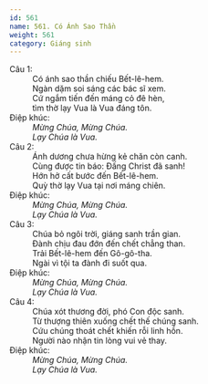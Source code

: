 ```yaml
---
id: 561
name: 561. Có Ánh Sao Thần
weight: 561
category: Giáng sinh
---
```

<dl><dt>Câu 1:</dt><dd data-verse="1">Có ánh sao thần chiếu Bết-lê-hem. <br/>Ngàn dặm soi sáng các bác sĩ xem. <br/>Cứ ngắm tiến đến máng cỏ đê hèn, <br/>tìm thờ lạy Vua là Vua đáng tôn. </dd><dt>Điệp khúc:</dt><dd data-chorus="1"><em>Mừng Chúa, Mừng Chúa. <br/>Lạy Chúa là Vua. </em></dd><dt>Câu 2:</dt><dd data-verse="2">Ánh dương chưa hừng kẻ chăn còn canh. <br/>Cùng được tin báo: Đấng Christ đã sanh! <br/>Hớn hở cất bước đến Bết-lê-hem. <br/>Quỳ thờ lạy Vua tại nơi máng chiên. </dd><dt>Điệp khúc:</dt><dd data-chorus="1"><em>Mừng Chúa, Mừng Chúa. <br/>Lạy Chúa là Vua. </em></dd><dt>Câu 3:</dt><dd data-verse="3">Chúa bỏ ngôi trời, giáng sanh trần gian. <br/>Đành chịu đau đớn đến chết chẳng than. <br/>Trải Bết-lê-hem đến Gô-gô-tha. <br/>Ngài vì tội ta đành đi suốt qua. </dd><dt>Điệp khúc:</dt><dd data-chorus="1"><em>Mừng Chúa, Mừng Chúa. <br/>Lạy Chúa là Vua. </em></dd><dt>Câu 4:</dt><dd data-verse="4">Chúa xót thương đời, phó Con độc sanh. <br/>Từ thượng thiên xuống chết thế chúng sanh. <br/>Cứu chúng thoát chết khiến rỗi linh hồn. <br/>Người nào nhận tin lòng vui vẻ thay. </dd><dt>Điệp khúc:</dt><dd data-chorus="1"><em>Mừng Chúa, Mừng Chúa. <br/>Lạy Chúa là Vua. </em></dd></dl>
